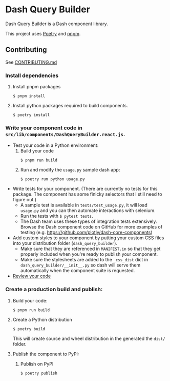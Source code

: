 # Dash Query Builder

Dash Query Builder is a Dash component library.

This project uses [Poetry](https://python-poetry.org/docs/) and [pnpm](https://pnpm.io/).

## Contributing

See [CONTRIBUTING.md](./CONTRIBUTING.md)

### Install dependencies

1. Install pnpm packages
    ```
    $ pnpm install
    ```

2. Install python packages required to build components.
    ```
    $ poetry install
    ```

### Write your component code in `src/lib/components/DashQueryBuilder.react.js`.

- Test your code in a Python environment:
    1. Build your code
        ```
        $ pnpm run build
        ```
    2. Run and modify the `usage.py` sample dash app:
        ```
        $ poetry run python usage.py
        ```
- Write tests for your component. (There are currently no tests for this package. The component has some finicky selectors that I still need to figure out.)
    - A sample test is available in `tests/test_usage.py`, it will load `usage.py` and you can then automate interactions with selenium.
    - Run the tests with `$ pytest tests`.
    - The Dash team uses these types of integration tests extensively. Browse the Dash component code on GitHub for more examples of testing (e.g. https://github.com/plotly/dash-core-components)
- Add custom styles to your component by putting your custom CSS files into your distribution folder (`dash_query_builder`).
    - Make sure that they are referenced in `MANIFEST.in` so that they get properly included when you're ready to publish your component.
    - Make sure the stylesheets are added to the `_css_dist` dict in `dash_query_builder/__init__.py` so dash will serve them automatically when the component suite is requested.
- [Review your code](./review_checklist.md)

### Create a production build and publish:

1. Build your code:
    ```
    $ pnpm run build
    ```
2. Create a Python distribution
    ```
    $ poetry build
    ```
    This will create source and wheel distribution in the generated the `dist/` folder.

3. Publish the component to PyPI:
    1. Publish on PyPI
        ```
        $ poetry publish
        ```
